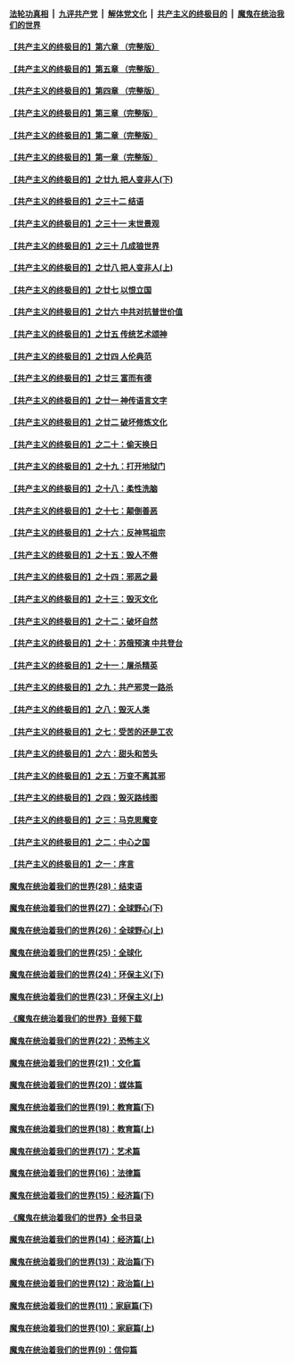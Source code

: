 ####  [法轮功真相](../../../../basic/blob/master/README.md?t=05211601) &nbsp;|&nbsp; [九评共产党](../../../../9ping.md/blob/master/README.md?t=05211601) &nbsp;|&nbsp; [解体党文化](../../../../jtdwh.md/blob/master/README.md?t=05211601)  &nbsp;|&nbsp; [共产主义的终极目的](../../../../gczydzjmd.md/blob/master/README.md?t=05211601) &nbsp;|&nbsp; [魔鬼在统治我们的世界](../../../../mgztzwmdsj.md/blob/master/README.md?t=05211601) 

#### [【共产主义的终极目的】第六章 （完整版）](../pages/nsc422/n11428913.md?t=05211601) 

#### [【共产主义的终极目的】第五章 （完整版）](../pages/nsc422/n11428912.md?t=05211601) 

#### [【共产主义的终极目的】第四章 （完整版）](../pages/nsc422/n11428907.md?t=05211601) 

#### [【共产主义的终极目的】第三章（完整版）](../pages/nsc422/n11428848.md?t=05211601) 

#### [【共产主义的终极目的】第二章（完整版）](../pages/nsc422/n11428831.md?t=05211601) 

#### [【共产主义的终极目的】第一章（完整版）](../pages/nsc422/n11417651.md?t=05211601) 

#### [【共产主义的终极目的】之廿九 把人变非人(下)](../pages/nsc422/n11344140.md?t=05211601) 

#### [【共产主义的终极目的】之三十二 结语](../pages/nsc422/n11360535.md?t=05211601) 

#### [【共产主义的终极目的】之三十一 末世景观](../pages/nsc422/n11351129.md?t=05211601) 

#### [【共产主义的终极目的】之三十 几成狼世界](../pages/nsc422/n11348280.md?t=05211601) 

#### [【共产主义的终极目的】之廿八 把人变非人(上)](../pages/nsc422/n11340492.md?t=05211601) 

#### [【共产主义的终极目的】之廿七 以恨立国](../pages/nsc422/n11336944.md?t=05211601) 

#### [【共产主义的终极目的】之廿六 中共对抗普世价值](../pages/nsc422/n11324785.md?t=05211601) 

#### [【共产主义的终极目的】之廿五 传统艺术颂神](../pages/nsc422/n11296396.md?t=05211601) 

#### [【共产主义的终极目的】之廿四 人伦典范](../pages/nsc422/n11296397.md?t=05211601) 

#### [【共产主义的终极目的】之廿三 富而有德](../pages/nsc422/n11283598.md?t=05211601) 

#### [【共产主义的终极目的】之廿一 神传语言文字](../pages/nsc422/n11263265.md?t=05211601) 

#### [【共产主义的终极目的】之廿二 破坏修炼文化](../pages/nsc422/n11245728.md?t=05211601) 

#### [【共产主义的终极目的】之二十：偷天换日](../pages/nsc422/n11238846.md?t=05211601) 

#### [【共产主义的终极目的】之十九：打开地狱门](../pages/nsc422/n11206376.md?t=05211601) 

#### [【共产主义的终极目的】之十八：柔性洗脑](../pages/nsc422/n11199994.md?t=05211601) 

#### [【共产主义的终极目的】之十七：颠倒善恶](../pages/nsc422/n11179782.md?t=05211601) 

#### [【共产主义的终极目的】之十六：反神骂祖宗](../pages/nsc422/n11166798.md?t=05211601) 

#### [【共产主义的终极目的】之十五：毁人不倦](../pages/nsc422/n11166792.md?t=05211601) 

#### [【共产主义的终极目的】之十四：邪恶之最](../pages/nsc422/n11150249.md?t=05211601) 

#### [【共产主义的终极目的】之十三：毁灭文化](../pages/nsc422/n11135227.md?t=05211601) 

#### [【共产主义的终极目的】之十二：破坏自然](../pages/nsc422/n11135214.md?t=05211601) 

#### [【共产主义的终极目的】之十：苏俄预演 中共登台](../pages/nsc422/n11118424.md?t=05211601) 

#### [【共产主义的终极目的】之十一：屠杀精英](../pages/nsc422/n11118442.md?t=05211601) 

#### [【共产主义的终极目的】之九：共产邪灵一路杀](../pages/nsc422/n11114139.md?t=05211601) 

#### [【共产主义的终极目的】之八：毁灭人类](../pages/nsc422/n11108503.md?t=05211601) 

#### [【共产主义的终极目的】之七：受苦的还是工农](../pages/nsc422/n11101809.md?t=05211601) 

#### [【共产主义的终极目的】之六：甜头和苦头](../pages/nsc422/n11096971.md?t=05211601) 

#### [【共产主义的终极目的】之五：万变不离其邪](../pages/nsc422/n11091285.md?t=05211601) 

#### [【共产主义的终极目的】之四：毁灭路线图](../pages/nsc422/n11086284.md?t=05211601) 

#### [【共产主义的终极目的】之三：马克思魔变](../pages/nsc422/n11061941.md?t=05211601) 

#### [【共产主义的终极目的】之二：中心之国](../pages/nsc422/n11047728.md?t=05211601) 

#### [【共产主义的终极目的】之一：序言](../pages/nsc422/n11086077.md?t=05211601) 

#### [魔鬼在统治着我们的世界(28)：结束语](../pages/nsc422/n10936246.md?t=05211601) 

#### [魔鬼在统治着我们的世界(27)：全球野心(下)](../pages/nsc422/n10928319.md?t=05211601) 

#### [魔鬼在统治着我们的世界(26)：全球野心(上)](../pages/nsc422/n10900318.md?t=05211601) 

#### [魔鬼在统治着我们的世界(25)：全球化](../pages/nsc422/n10788205.md?t=05211601) 

#### [魔鬼在统治着我们的世界(24)：环保主义(下)](../pages/nsc422/n10695307.md?t=05211601) 

#### [魔鬼在统治着我们的世界(23)：环保主义(上)](../pages/nsc422/n10688613.md?t=05211601) 

#### [《魔鬼在统治着我们的世界》音频下载](../pages/nsc422/n10635553.md?t=05211601) 

#### [魔鬼在统治着我们的世界(22)：恐怖主义](../pages/nsc422/n10614727.md?t=05211601) 

#### [魔鬼在统治着我们的世界(21)：文化篇](../pages/nsc422/n10597706.md?t=05211601) 

#### [魔鬼在统治着我们的世界(20)：媒体篇](../pages/nsc422/n10586579.md?t=05211601) 

#### [魔鬼在统治着我们的世界(19)：教育篇(下)](../pages/nsc422/n10564808.md?t=05211601) 

#### [魔鬼在统治着我们的世界(18)：教育篇(上)](../pages/nsc422/n10526970.md?t=05211601) 

#### [魔鬼在统治着我们的世界(17)：艺术篇](../pages/nsc422/n10499093.md?t=05211601) 

#### [魔鬼在统治着我们的世界(16)：法律篇](../pages/nsc422/n10485969.md?t=05211601) 

#### [魔鬼在统治着我们的世界(15)：经济篇(下)](../pages/nsc422/n10469975.md?t=05211601) 

#### [《魔鬼在统治着我们的世界》全书目录](../pages/nsc422/n10464261.md?t=05211601) 

#### [魔鬼在统治着我们的世界(14)：经济篇(上)](../pages/nsc422/n10457370.md?t=05211601) 

#### [魔鬼在统治着我们的世界(13)：政治篇(下)](../pages/nsc422/n10448270.md?t=05211601) 

#### [魔鬼在统治着我们的世界(12)：政治篇(上)](../pages/nsc422/n10444576.md?t=05211601) 

#### [魔鬼在统治着我们的世界(11)：家庭篇(下)](../pages/nsc422/n10440961.md?t=05211601) 

#### [魔鬼在统治着我们的世界(10)：家庭篇(上)](../pages/nsc422/n10435448.md?t=05211601) 

#### [魔鬼在统治着我们的世界(9)：信仰篇](../pages/nsc422/n10432159.md?t=05211601) 

